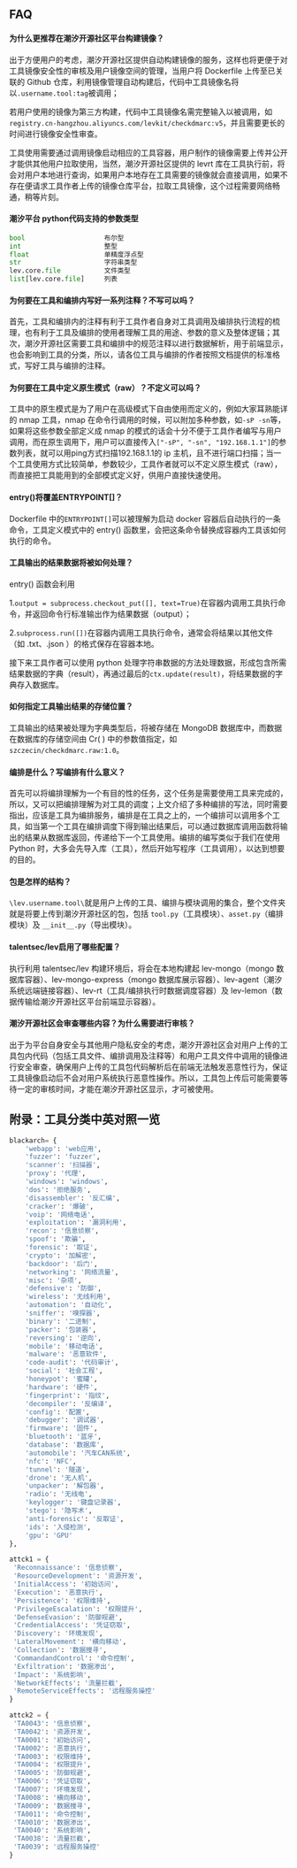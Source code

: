 ## FAQ

#### 为什么更推荐在潮汐开源社区平台构建镜像？

  出于方便用户的考虑，潮汐开源社区提供自动构建镜像的服务，这样也将更便于对工具镜像安全性的审核及用户镜像空间的管理，当用户将 Dockerfile 上传至已关联的 Github 仓库，利用镜像管理自动构建后，代码中工具镜像名将以`.username.tool:tag`被调用；

  若用户使用的镜像为第三方构建，代码中工具镜像名需完整输入以被调用，如`registry.cn-hangzhou.aliyuncs.com/levkit/checkdmarc:v5`，并且需要更长的时间进行镜像安全性审查。

  工具使用需要通过调用镜像启动相应的工具容器，用户制作的镜像需要上传并公开才能供其他用户拉取使用，当然，潮汐开源社区提供的 levrt 库在工具执行前，将会对用户本地进行查询，如果用户本地存在工具需要的镜像就会直接调用，如果不存在便请求工具作者上传的镜像仓库平台，拉取工具镜像，这个过程需要网络畅通，稍等片刻。

#### 潮汐平台 python代码支持的参数类型

```python
bool 					布尔型
int 					整型
float 					单精度浮点型
str 					字符串类型
lev.core.file 			文件类型
list[lev.core.file] 	列表
```



#### 为何要在工具和编排内写好一系列注释？不写可以吗？

  首先，工具和编排内的注释有利于工具作者自身对工具调用及编排执行流程的梳理，也有利于工具及编排的使用者理解工具的用途、参数的意义及整体逻辑；其次，潮汐开源社区需要工具和编排中的规范注释以进行数据解析，用于前端显示，也会影响到工具的分类，所以，请各位工具与编排的作者按照文档提供的标准格式，写好工具与编排的注释。


#### 为何要在工具中定义原生模式（raw）？不定义可以吗？

  工具中的原生模式是为了用户在高级模式下自由使用而定义的，例如大家耳熟能详的 nmap 工具，nmap 在命令行调用的时候，可以附加多种参数，如`-sP -sn`等，如果将这些参数全部定义成 nmap 的模式的话会十分不便于工具作者编写与用户调用，而在原生调用下，用户可以直接传入`["-sP", "-sn", "192.168.1.1"]`的参数列表，就可以用ping方式扫描192.168.1.1的 ip 主机，且不进行端口扫描；当一个工具使用方式比较简单，参数较少，工具作者就可以不定义原生模式（raw），而直接把工具能用到的全部模式定义好，供用户直接快速使用。


#### entry()将覆盖ENTRYPOINT[]？

  Dockerfile 中的`ENTRYPOINT[]`可以被理解为启动 docker 容器后自动执行的一条命令，工具定义模式中的 entry() 函数里，会把这条命令替换成容器内工具该如何执行的命令。


#### 工具输出的结果数据将被如何处理？

  entry() 函数会利用

  1.`output = subprocess.checkout_put([], text=True)`在容器内调用工具执行命令，并返回命令行标准输出作为结果数据（output）；

  2.`subprocess.run([])`在容器内调用工具执行命令，通常会将结果以其他文件（如 .txt、.json ）的格式保存在容器本地。

  接下来工具作者可以使用 python 处理字符串数据的方法处理数据，形成包含所需结果数据的字典（result），再通过最后的`ctx.update(result)`，将结果数据的字典存入数据库。


#### 如何指定工具输出结果的存储位置？

  工具输出的结果被处理为字典类型后，将被存储在 MongoDB 数据库中，而数据在数据库的存储空间由 Cr( ) 中的参数值指定，如`szczecin/checkdmarc.raw:1.0`。


#### 编排是什么？写编排有什么意义？

  首先可以将编排理解为一个有目的性的任务，这个任务是需要使用工具来完成的，所以，又可以把编排理解为对工具的调度；上文介绍了多种编排的写法，同时需要指出，应该是工具为编排服务，编排是在工具之上的，一个编排可以调用多个工具，如当第一个工具在编排调度下得到输出结果后，可以通过数据库调用函数将输出的结果从数据库返回，传递给下一个工具使用。编排的编写类似于我们在使用 Python 时，大多会先导入库（工具），然后开始写程序（工具调用），以达到想要的目的。

#### 包是怎样的结构？

  `\lev.username.tool\`就是用户上传的工具、编排与模块调用的集合，整个文件夹就是将要上传到潮汐开源社区的包，包括 `tool.py`（工具模块）、`asset.py`（编排模块）及 `__init__.py`（导出模块）。


#### talentsec/lev启用了哪些配置？

  执行利用 talentsec/lev 构建环境后，将会在本地构建起 lev-mongo（mongo 数据库容器）、lev-mongo-express（mongo 数据库展示容器）、lev-agent（潮汐系统远端链接容器）、lev-rt（工具/编排执行时数据调度容器）及 lev-lemon（数据传输给潮汐开源社区平台前端显示容器）。


#### 潮汐开源社区会审查哪些内容？为什么需要进行审核？

  出于为平台自身安全与其他用户隐私安全的考虑，潮汐开源社区会对用户上传的工具包内代码（包括工具文件、编排调用及注释等）和用户工具文件中调用的镜像进行安全审查，确保用户上传的工具包代码解析后在前端无法触发恶意性行为，保证工具镜像启动后不会对用户系统执行恶意性操作。所以，工具包上传后可能需要等待一定的审核时间，才能在潮汐开源社区显示，才可被使用。


## 附录：工具分类中英对照一览

```python
blackarch= {
	'webapp': 'web应用',
	'fuzzer': 'fuzzer',
	'scanner': '扫描器',
	'proxy': '代理',
	'windows': 'windows',
	'dos': '拒绝服务',
	'disassembler': '反汇编',
	'cracker': '爆破',
	'voip': '网络电话',
	'exploitation': '漏洞利用',
	'recon': '信息侦察',
	'spoof': '欺骗',
	'forensic': '取证',
	'crypto': '加解密',
	'backdoor': '后门',
	'networking': '网络流量',
	'misc': '杂项',
	'defensive': '防御',
	'wireless': '无线利用',
	'automation': '自动化',
	'sniffer': '嗅探器',
	'binary': '二进制',
	'packer': '包装器',
	'reversing': '逆向',
	'mobile': '移动电话',
	'malware': '恶意软件',
	'code-audit': '代码审计',
	'social': '社会工程',
	'honeypot': '蜜罐',
	'hardware': '硬件',
	'fingerprint': '指纹',
	'decompiler': '反编译',
	'config': '配置',
	'debugger': '调试器',
	'firmware': '固件',
	'bluetooth': '蓝牙',
	'database': '数据库',
	'automobile': '汽车CAN系统',
	'nfc': 'NFC',
	'tunnel': '隧道',
	'drone': '无人机',
	'unpacker': '解包器',
	'radio': '无线电',
	'keylogger': '键盘记录器',
	'stego': '隐写术',
	'anti-forensic': '反取证',
	'ids': '入侵检测',
	'gpu': 'GPU'
},

attck1 = {
 'Reconnaissance': '信息侦察',
 'ResourceDevelopment': '资源开发',
 'InitialAccess': '初始访问',
 'Execution': '恶意执行',
 'Persistence': '权限维持',
 'PrivilegeEscalation': '权限提升',
 'DefenseEvasion': '防御规避',
 'CredentialAccess': '凭证窃取',
 'Discovery': '环境发现',
 'LateralMovement': '横向移动',
 'Collection': '数据搜寻',
 'CommandandControl': '命令控制',
 'Exfiltration': '数据渗出',
 'Impact': '系统影响',
 'NetworkEffects': '流量拦截',
 'RemoteServiceEffects': '远程服务操控'
}

attck2 = {
 'TA0043': '信息侦察',
 'TA0042': '资源开发',
 'TA0001': '初始访问',
 'TA0002': '恶意执行',
 'TA0003': '权限维持',
 'TA0004': '权限提升',
 'TA0005': '防御规避',
 'TA0006': '凭证窃取',
 'TA0007': '环境发现',
 'TA0008': '横向移动',
 'TA0009': '数据搜寻',
 'TA0011': '命令控制',
 'TA0010': '数据渗出',
 'TA0040': '系统影响',
 'TA0038': '流量拦截',
 'TA0039': '远程服务操控'
}
```

